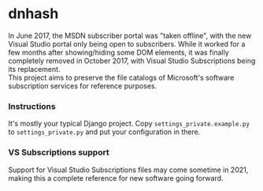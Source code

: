 dnhash
=============
In June 2017, the MSDN subscriber portal was "taken offline", with the new Visual Studio portal only being open to subscribers.
While it worked for a few months after showing/hiding some DOM elements, it was finally completely removed in October 2017, with Visual Studio Subscriptions being its replacement.  
This project aims to preserve the file catalogs of Microsoft's software subscription services for reference purposes.

### Instructions
It's mostly your typical Django project.
Copy `settings_private.example.py` to `settings_private.py` and put your configuration in there.

### VS Subscriptions support
Support for Visual Studio Subscriptions files may come sometime in 2021, making this a complete reference for new software going forward.
